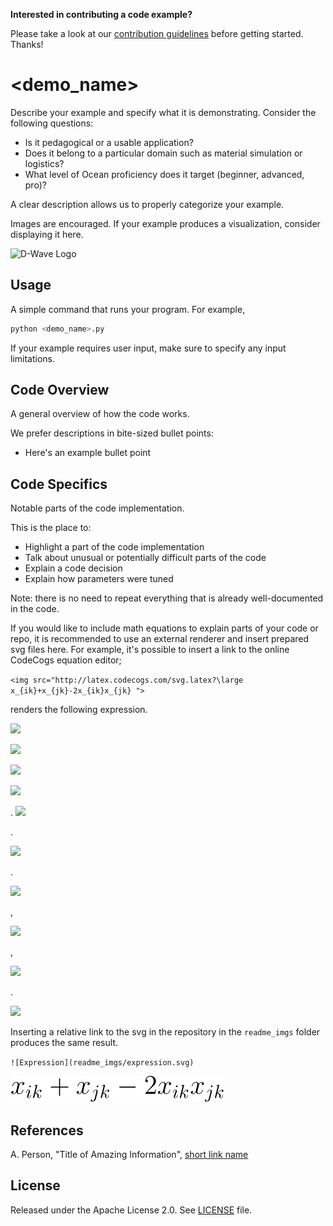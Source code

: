**Interested in contributing a code example?** 

Please take a look at our [contribution guidelines](CONTRIBUTING.md) before
getting started. Thanks!

<!-- Before submitting your code, please delete the above code contribution
instructions and this comment as they will not be relevant in your code 
example README.md.-->

# <demo_name>

Describe your example and specify what it is demonstrating. Consider the
following questions:

* Is it pedagogical or a usable application?
* Does it belong to a particular domain such as material simulation or logistics? 
* What level of Ocean proficiency does it target (beginner, advanced, pro)? 

A clear description allows us to properly categorize your example.

Images are encouraged. If your example produces a visualization, consider
displaying it here.

![D-Wave Logo](dwave_logo.png)

## Usage

A simple command that runs your program. For example,

```bash
python <demo_name>.py
```

If your example requires user input, make sure to specify any input limitations.

## Code Overview

A general overview of how the code works.

We prefer descriptions in bite-sized bullet points:

* Here's an example bullet point

## Code Specifics

Notable parts of the code implementation.

This is the place to:

* Highlight a part of the code implementation
* Talk about unusual or potentially difficult parts of the code
* Explain a code decision
* Explain how parameters were tuned

Note: there is no need to repeat everything that is already well-documented in
the code.

If you would like to include math equations to explain parts of your code or repo,
it is recommended to use an external renderer and insert prepared svg files here.
For example, it's possible to insert a link to the online CodeCogs equation editor;

`<img src="http://latex.codecogs.com/svg.latex?\large
x_{ik}+x_{jk}-2x_{ik}x_{jk}
">`

renders the following expression.

<img src="https://latex.codecogs.com/svg.latex?
\large x_{ik} + x_{jk}-2x_{ik}x_{jk}
">

<img src="https://latex.codecogs.com/gif.latex?
\large x_{ik} + x_{jk}-2x_{ik}x_{jk}
">

<img src="https://latex.codecogs.com/png.latex?
\large x_{ik} + x_{jk}-2x_{ik}x_{jk}
">

<img src="https://latex.codecogs.com/svg.latex?\large x_{ik} + x_{jk}-2x_{ik}x_{jk}">

.
<img src="https://latex.codecogs.com/gif.latex?\large x_{ik} + x_{jk}-2x_{ik}x_{jk}">

.

<img src="https://latex.codecogs.com/png.latex?\large x_{ik} + x_{jk}-2x_{ik}x_{jk}">

.

<img src="https://latex.codecogs.com/svg.latex?\large%20x_{ik}+x_{jk}-2x_{ik}x_{jk}">

,

<img src="https://latex.codecogs.com/gif.latex?\large%20x_{ik}+x_{jk}-2x_{ik}x_{jk}">

,

<img src="https://latex.codecogs.com/png.latex?\large%20x_{ik}+x_{jk}-2x_{ik}x_{jk}">

.

<img src="https://i.pinimg.com/originals/c8/e5/75/c8e5753370bad54c7977d485e0a0e29d.jpg">



Inserting a relative link to the svg in the repository in the `readme_imgs`
folder produces the same result.

`![Expression](readme_imgs/expression.svg)`

![Expression](readme_imgs/expression.svg)


## References

A. Person, "Title of Amazing Information", [short link
name](https://example.com/)

## License

Released under the Apache License 2.0. See [LICENSE](LICENSE) file.

